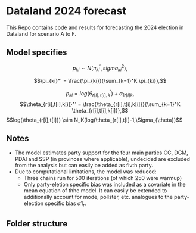 # Dataland 2024 forecast
This Repo contains code and results for forecasting the 2024 election in Dataland for scenario A to F.

## Model specifies

$$p_{ki} \sim N(\pi_{ki}^{'}, sigma_{ki}^{2}),$$

$$\pi_{ki}^' = \frac{\pi_{ki}}{\sum_{k=1}^K \pi_{ki}},$$

$$p_{ki} = log(\theta_{r[i],t[i],k}^') + \alpha_{1r[i]k},$$
$$\theta_{r[i],t[i],k[i]}^' = \frac{\theta_{r[i],t[i],k[i]}}{\sum_{k=1}^K \theta_{r[i],t[i],k[i]}},$$
$$log(\theta_{r[i],t[i]}) \sim N_K(log(\theta_{r[i],t[i]-1,\Sigma_{\theta})$$

## Notes

- The model estimates party support for the four main parties CC, DGM, PDAl and SSP (in provinces where applicable), undecided are excluded from the analysis but can easily be added as fivth party.
- Due to computational limitations, the model was reduced:
    - Three chains run for 500 iterations (of which 250 were warmup)
    - Only party-eletion specific bias was included as a covariate in the mean equation of thhe model. It can easily be extended to additionally account for mode, pollster, etc. analogues to the party-election specific bias $\alpha1_{r}$.
 
## Folder structure


